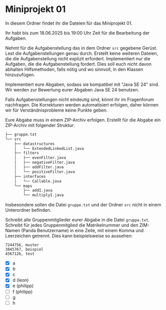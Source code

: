 # Miniprojekt 01

In diesem Ordner findet ihr die Dateien für das Miniprojekt 01.

Ihr habt bis zum 18.06.2025 bis 19:00 Uhr Zeit für die Bearbeitung der Aufgaben.

Nehmt für die Aufgabenstellung das in dem Ordner `src` gegebene Gerüst. Lest die Aufgabenstellungen genau durch.
Erstellt keine weiteren Dateien, die die Aufgabenstellung nicht explizit erfordert.
Implementiert nur die Aufgaben, die die Aufgabenstellung fordert.
Dies soll euch nicht davon abhalten Hilfsmethoden, falls nötig und wo sinnvoll, in den Klassen hinzuzufügen.

Implementiert eure Abgaben, sodass sie kompatibel mit "Java SE 24" sind. Wir werden zur Bewertung eurer Abgaben Java SE 24 benutzen.

Falls Aufgabenstellungen nicht eindeutig sind, könnt ihr im Fragenforum nachfragen.
Die Korrekturen werden automatisiert erfolgen, daher können wir für Verständnisprobleme keine Punkte geben.

Eure Abgabe muss in einem ZIP-Archiv erfolgen.
Erstellt für die Abgabe ein ZIP-Archiv mit folgender Struktur:

```bash
├── gruppe.txt
└── src
    ├── datastructures
    │   └── ExtendedLinkedList.java
    ├── filters
    │   ├── evenFilter.java
    │   ├── negativeFilter.java
    │   ├── oddFilter.java
    │   └── positiveFilter.java
    ├── interfaces
    │   └── Callable.java
    └── maps
        ├── addI.java
        └── multiplyI.java
```

Insbesondere sollen die Datei `gruppe.txt` und der Ordner `src` nicht in einem Unterordner befinden.

Schreibt alle Gruppenmitglieder eurer Abgabe in die Datei `gruppe.txt`.
Schreibt für jedes Gruppenmitglied die Matrikelnummer und den ZIM-Namen (Panda Benutzername) in eine Zeile, mit einem Komma und Leerzeichen getrennt.
Dies kann beispielsweise so aussehen:

```text
7244756, muster
3845767, beispiel
4567126, test
```

- [x] a
- [x] b
- [x] c
- [x] d (leon)
- [x] e (philipp)
- [ ] f (philipp)
- [ ] g
- [ ] h
